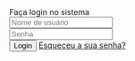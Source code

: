

<div id="all">
  <div id="login-box">
    <div id="login-header">
      Faça login no sistema
    </div>
    <div id="login-inputs">
      <input type="text" placeholder="Nome de usuário" name="usuario">
      <br />
      <input type="password" placeholder="Senha" name="senha">
    </div>
    <div id="enviar">
      <input type="button" onclick="Login()" class="botao" value="Login">
      <a href="#">Esqueceu a sua senha?</a>
    </div>
  </div>
</div>
